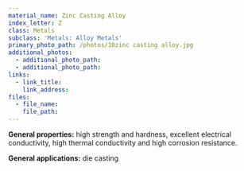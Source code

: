 ```yaml
---
material_name: Zinc Casting Alloy
index_letter: Z
class: Metals
subclass: 'Metals: Alloy Metals'
primary_photo_path: /photos/10zinc casting alloy.jpg
additional_photos:
  - additional_photo_path:
  - additional_photo_path:
links:
  - link_title:
    link_address:
files:
  - file_name:
    file_path:
---
```



**General properties:** high strength and hardness, excellent electrical conductivity, high thermal conductivity and high corrosion resistance.

**General applications:**&nbsp;die casting